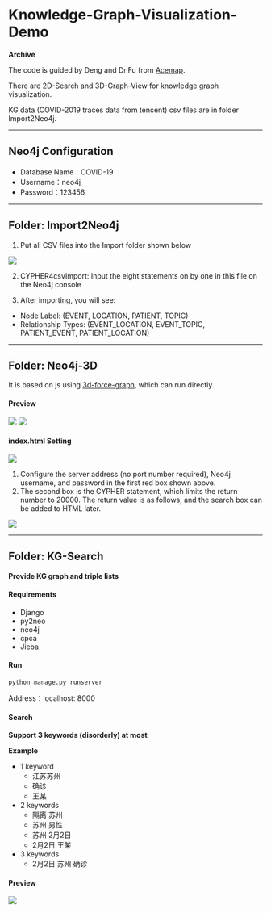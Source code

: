 # Knowledge-Graph-Visualization-Demo
**Archive**

The code is guided by Deng and Dr.Fu from [Acemap](https://www.acemap.info/).

There are 2D-Search and 3D-Graph-View for knowledge graph visualization.

KG data (COVID-2019 traces data from tencent) csv files are in folder Import2Neo4j.

---

## Neo4j Configuration

- Database Name：COVID-19
- Username：neo4j
- Password：123456

---

## Folder: Import2Neo4j

1. Put all CSV files into the Import folder shown below

![](https://gitee.com/omegaxyz/img/raw/master/upload/Neo4j-Import202003031535.png)


2. CYPHER4csvImport: Input the eight statements on by one in this file on the Neo4j console

3. After importing, you will see:

- Node Label: (EVENT, LOCATION, PATIENT, TOPIC)
- Relationship Types: (EVENT_LOCATION, EVENT_TOPIC, PATIENT_EVENT, PATIENT_LOCATION)

---


## Folder: Neo4j-3D 

It is based on js using [3d-force-graph](https://github.com/vasturiano/3d-force-graph), which can run directly.

#### Preview

![](https://github.com/xyjigsaw/Knowledge-Graph-Visualization-Demo/blob/master/KG-3D-1.png)
![](https://github.com/xyjigsaw/Knowledge-Graph-Visualization-Demo/blob/master/KG-3D-2.png)

#### index.html Setting
![](https://gitee.com/omegaxyz/img/raw/master/upload/ncp-3d-graph202003031559.png)

1. Configure the server address (no port number required), Neo4j username, and password in the first red box shown above.
2. The second box is the CYPHER statement, which limits the return number to 20000. The return value is as follows, and the search box can be added to HTML later.

![](https://gitee.com/omegaxyz/img/raw/master/upload/CYPHER-RETURN-3D-GRAPH202003031551.png)

---


## Folder: KG-Search

**Provide KG graph and triple lists**

#### Requirements
- Django
- py2neo
- neo4j
- cpca
- Jieba

#### Run
```
python manage.py runserver
```
Address：localhost: 8000

#### Search
**Support 3 keywords (disorderly) at most**

**Example**

- 1 keyword
  - 江苏苏州
  - 确诊
  - 王某
- 2 keywords
  - 隔离 苏州
  - 苏州 男性
  - 苏州 2月2日
  - 2月2日 王某
- 3 keywords
  - 2月2日 苏州 确诊 


#### Preview

![](https://gitee.com/omegaxyz/img/raw/master/upload/KG-Search3202003081542.png)

